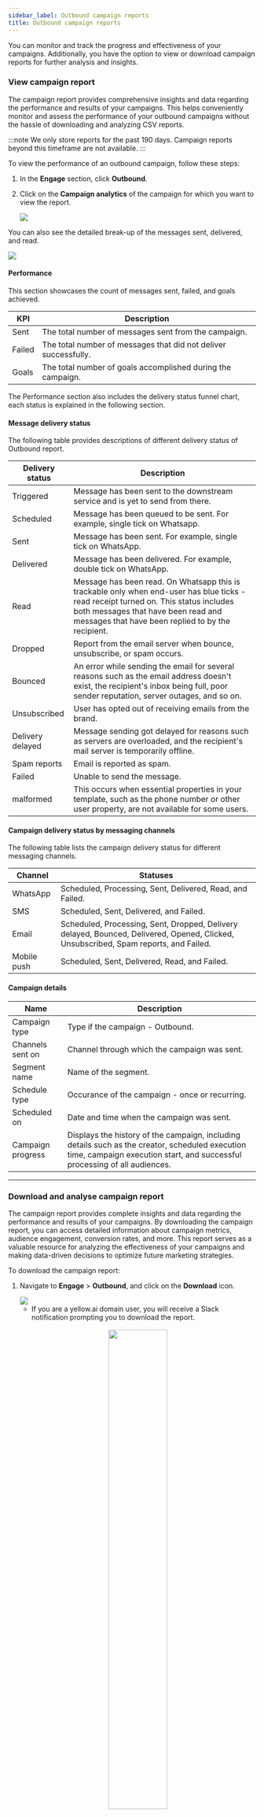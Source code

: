 ```yaml
---
sidebar_label: Outbound campaign reports
title: Outbound campaign reports
---
```


You can monitor and track the progress and effectiveness of your campaigns. Additionally, you have the option to view or download campaign reports for further analysis and insights. 


### View campaign report

The campaign report provides comprehensive insights and data regarding the performance and results of your campaigns. This helps conveniently monitor and assess the performance of your outbound campaigns without the hassle of downloading and analyzing CSV reports.

:::note
We only store reports for the past 190 days. Campaign reports beyond this timeframe are not available.
:::


To view the performance of an outbound campaign, follow these steps:

1. In the **Engage** section, click **Outbound**.
2. Click on the **Campaign analytics** of the campaign for which you want to view the report.

   ![](https://i.imgur.com/JGXoO1k.png)



You can also see the detailed break-up of the messages sent, delivered, and read.

   ![](https://i.imgur.com/O5EyTBM.png)

#### Performance

This section showcases the count of messages sent, failed, and goals achieved.

KPI | Description
---- | ---------
Sent | The total number of messages sent from the campaign.
Failed | The total number of messages that did not deliver successfully. 
Goals | The total number of goals accomplished during the campaign. 


The Performance section also includes the delivery status funnel chart, each status is explained in the following section.

#### Message delivery status

The following table provides descriptions of different delivery status of Outbound report.

Delivery status | Description
--------------- | -----------
Triggered | Message has been sent to the downstream service and is yet to send from there.
Scheduled | Message has been queued to be sent. For example, single tick on Whatsapp.
Sent | Message has been sent. For example, single tick on WhatsApp.
Delivered | Message has been delivered. For example, double tick on WhatsApp. 
Read | Message has been read. On Whatsapp this is trackable only when end-user has blue ticks - read receipt turned on. This status includes both messages that have been read and messages that have been replied to by the recipient.
Dropped | Report from the email server when bounce, unsubscribe, or spam occurs.
Bounced | An error while sending the email for several reasons such as the email address doesn't exist, the recipient's inbox being full, poor sender reputation, server outages, and so on.
Unsubscribed | User has opted out of receiving emails from the brand.
Delivery delayed | Message sending got delayed for reasons such as servers are overloaded, and the recipient's mail server is temporarily offline.
Spam reports | Email is reported as spam.
Failed | Unable to send the message.
malformed |  This occurs when essential properties in your template, such as the phone number or other user property, are not available for some users. 

#### Campaign delivery status by messaging channels

The following table lists the campaign delivery status for different messaging channels.

Channel | Statuses
--------- | -------
WhatsApp | Scheduled, Processing, Sent, Delivered, Read, and Failed.
SMS | Scheduled, Sent, Delivered, and Failed.
Email | Scheduled, Processing, Sent, Dropped, Delivery delayed, Bounced, Delivered, Opened, Clicked, Unsubscribed, Spam reports, and Failed.
Mobile push | Scheduled, Sent, Delivered, Read, and Failed.


#### Campaign details

Name | Description
---- | -----------
Campaign type | Type if the campaign - Outbound.
Channels sent on | Channel through which the campaign was sent.
Segment name | Name of the segment.
Schedule type | Occurance of the campaign - once or recurring.
Scheduled on |  Date and time when the campaign was sent.
Campaign progress | Displays the history of the campaign, including details such as the creator, scheduled execution time, campaign execution start, and successful processing of all audiences.

***

### Download and analyse campaign report

The campaign report provides complete insights and data regarding the performance and results of your campaigns. By downloading the campaign report, you can access detailed information about campaign metrics, audience engagement, conversion rates, and more. This report serves as a valuable resource for analyzing the effectiveness of your campaigns and making data-driven decisions to optimize future marketing strategies.

To download the campaign report:

1. Navigate to **Engage** > **Outbound**, and click on the **Download** icon. 

   <img src="https://i.imgur.com/9OWBvTe.png"/>

   * If you are a yellow.ai domain user, you will receive a Slack notification prompting you to download the report.<br/><br/>
    
    <center><img src="https://i.imgur.com/sN6et6X.png" width="50%"/></center>

   * For non-domain users, an email will be sent containing a download option.

2. Open the email or Slack message and click on the provided link. The link opens and you will see a Download button.
3. Click on the Download button to save the campaign report as a CSV file on your device.
4. Click on the **Download** button. The report will be downloaded as a CSV file.

For detailed information on how to understand campaign report, see the following section.


#### Understanding the downloaded campaign report

| Column           | Description                                                                                              |
|------------------|----------------------------------------------------------------------------------------------------------|
| Campaign ID      | The unique ID generated for the campaign.                                                                |
| Campaign Name    | The name provided for the campaign when creating.                                                        |
| Channel          | The targeted channel for the campaign such as Email, Whatsapp, SMS, and so on.                           |
| BotId            | Bot ID associated with the campaign.                                                                     |
| UserId           | User contact details based on the channel. For example, WhatsApp phone number for Whatsapp, email ID for email campaign. |
| User Details     | All the details of the bot user in the current campaign.                                                 |
| Template ID      | Name of the template used to trigger messages for that particular campaign.                              |
| Sender ID        | The phone number/email ID from which the messages were sent. Learn how to configure sender IDs in Channels [Email](platform_concepts/channelConfiguration/email-outbound.md), [SMS](platform_concepts/channelConfiguration/sms-outbound-india.md), [WhatsApp](platform_concepts/channelConfiguration/whatsapp-configuration.md). |
| Status           | Message delivery status. Supported statuses for email: Scheduled, Processing, Sent, Dropped, Delivery delayed, Malformed, Bounced, Delivered, Opened, Clicked, Unsubscribed, Spam reports, Failed. To know about each status, see [Delivery status descriptions](https://docs.yellow.ai/docs/platform_concepts/engagement/outbound/outbound-campaigns/outbound-report#message-delivery-status). |
| Quick Reply Response | Applicable for interactive templates. Example: For Whatsapp templates with a button, the quick reply response from the button will be captured against each user. |
| Comments         | Delivery state of the particular message. For FAILED messages, the error description will be shown.      |
| Scheduled Time   | The start time of the campaign.                                                                          |
| Sent time        | The time when the message is sent to the user.                                                           |
| Delivered time   | The time when the message is delivered to the user (Applicable only for Whatsapp channel).               |
| Read time        | The time when the recipient read the message (Applicable only for Whatsapp channel).                     |
| Goal achieved	 | Indicates whether the set goal was achieved (True) or not (False).                                       |
| Goal achieved at | Timestamp when the goal was achieved in Month DD, YYYY hh:mm AM/PM.                                      |
| Error            | Error code in case of FAILED messages.                                                                   |
| UserDetails      | User details fetched from the user profile used in the notification message. Examples: UserDetails.phone, UserDetails.firstName. |

